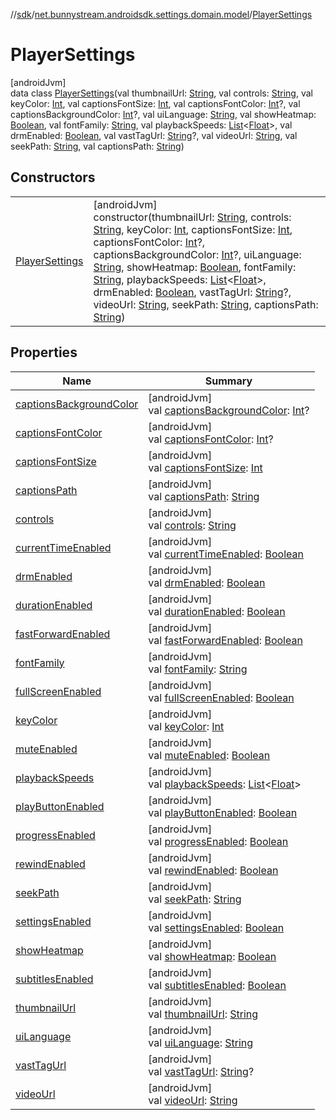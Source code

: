 //[sdk](../../../index.md)/[net.bunnystream.androidsdk.settings.domain.model](../index.md)/[PlayerSettings](index.md)

# PlayerSettings

[androidJvm]\
data class [PlayerSettings](index.md)(val thumbnailUrl: [String](https://kotlinlang.org/api/latest/jvm/stdlib/kotlin/-string/index.html), val controls: [String](https://kotlinlang.org/api/latest/jvm/stdlib/kotlin/-string/index.html), val keyColor: [Int](https://kotlinlang.org/api/latest/jvm/stdlib/kotlin/-int/index.html), val captionsFontSize: [Int](https://kotlinlang.org/api/latest/jvm/stdlib/kotlin/-int/index.html), val captionsFontColor: [Int](https://kotlinlang.org/api/latest/jvm/stdlib/kotlin/-int/index.html)?, val captionsBackgroundColor: [Int](https://kotlinlang.org/api/latest/jvm/stdlib/kotlin/-int/index.html)?, val uiLanguage: [String](https://kotlinlang.org/api/latest/jvm/stdlib/kotlin/-string/index.html), val showHeatmap: [Boolean](https://kotlinlang.org/api/latest/jvm/stdlib/kotlin/-boolean/index.html), val fontFamily: [String](https://kotlinlang.org/api/latest/jvm/stdlib/kotlin/-string/index.html), val playbackSpeeds: [List](https://kotlinlang.org/api/latest/jvm/stdlib/kotlin.collections/-list/index.html)&lt;[Float](https://kotlinlang.org/api/latest/jvm/stdlib/kotlin/-float/index.html)&gt;, val drmEnabled: [Boolean](https://kotlinlang.org/api/latest/jvm/stdlib/kotlin/-boolean/index.html), val vastTagUrl: [String](https://kotlinlang.org/api/latest/jvm/stdlib/kotlin/-string/index.html)?, val videoUrl: [String](https://kotlinlang.org/api/latest/jvm/stdlib/kotlin/-string/index.html), val seekPath: [String](https://kotlinlang.org/api/latest/jvm/stdlib/kotlin/-string/index.html), val captionsPath: [String](https://kotlinlang.org/api/latest/jvm/stdlib/kotlin/-string/index.html))

## Constructors

| | |
|---|---|
| [PlayerSettings](-player-settings.md) | [androidJvm]<br>constructor(thumbnailUrl: [String](https://kotlinlang.org/api/latest/jvm/stdlib/kotlin/-string/index.html), controls: [String](https://kotlinlang.org/api/latest/jvm/stdlib/kotlin/-string/index.html), keyColor: [Int](https://kotlinlang.org/api/latest/jvm/stdlib/kotlin/-int/index.html), captionsFontSize: [Int](https://kotlinlang.org/api/latest/jvm/stdlib/kotlin/-int/index.html), captionsFontColor: [Int](https://kotlinlang.org/api/latest/jvm/stdlib/kotlin/-int/index.html)?, captionsBackgroundColor: [Int](https://kotlinlang.org/api/latest/jvm/stdlib/kotlin/-int/index.html)?, uiLanguage: [String](https://kotlinlang.org/api/latest/jvm/stdlib/kotlin/-string/index.html), showHeatmap: [Boolean](https://kotlinlang.org/api/latest/jvm/stdlib/kotlin/-boolean/index.html), fontFamily: [String](https://kotlinlang.org/api/latest/jvm/stdlib/kotlin/-string/index.html), playbackSpeeds: [List](https://kotlinlang.org/api/latest/jvm/stdlib/kotlin.collections/-list/index.html)&lt;[Float](https://kotlinlang.org/api/latest/jvm/stdlib/kotlin/-float/index.html)&gt;, drmEnabled: [Boolean](https://kotlinlang.org/api/latest/jvm/stdlib/kotlin/-boolean/index.html), vastTagUrl: [String](https://kotlinlang.org/api/latest/jvm/stdlib/kotlin/-string/index.html)?, videoUrl: [String](https://kotlinlang.org/api/latest/jvm/stdlib/kotlin/-string/index.html), seekPath: [String](https://kotlinlang.org/api/latest/jvm/stdlib/kotlin/-string/index.html), captionsPath: [String](https://kotlinlang.org/api/latest/jvm/stdlib/kotlin/-string/index.html)) |

## Properties

| Name | Summary |
|---|---|
| [captionsBackgroundColor](captions-background-color.md) | [androidJvm]<br>val [captionsBackgroundColor](captions-background-color.md): [Int](https://kotlinlang.org/api/latest/jvm/stdlib/kotlin/-int/index.html)? |
| [captionsFontColor](captions-font-color.md) | [androidJvm]<br>val [captionsFontColor](captions-font-color.md): [Int](https://kotlinlang.org/api/latest/jvm/stdlib/kotlin/-int/index.html)? |
| [captionsFontSize](captions-font-size.md) | [androidJvm]<br>val [captionsFontSize](captions-font-size.md): [Int](https://kotlinlang.org/api/latest/jvm/stdlib/kotlin/-int/index.html) |
| [captionsPath](captions-path.md) | [androidJvm]<br>val [captionsPath](captions-path.md): [String](https://kotlinlang.org/api/latest/jvm/stdlib/kotlin/-string/index.html) |
| [controls](controls.md) | [androidJvm]<br>val [controls](controls.md): [String](https://kotlinlang.org/api/latest/jvm/stdlib/kotlin/-string/index.html) |
| [currentTimeEnabled](current-time-enabled.md) | [androidJvm]<br>val [currentTimeEnabled](current-time-enabled.md): [Boolean](https://kotlinlang.org/api/latest/jvm/stdlib/kotlin/-boolean/index.html) |
| [drmEnabled](drm-enabled.md) | [androidJvm]<br>val [drmEnabled](drm-enabled.md): [Boolean](https://kotlinlang.org/api/latest/jvm/stdlib/kotlin/-boolean/index.html) |
| [durationEnabled](duration-enabled.md) | [androidJvm]<br>val [durationEnabled](duration-enabled.md): [Boolean](https://kotlinlang.org/api/latest/jvm/stdlib/kotlin/-boolean/index.html) |
| [fastForwardEnabled](fast-forward-enabled.md) | [androidJvm]<br>val [fastForwardEnabled](fast-forward-enabled.md): [Boolean](https://kotlinlang.org/api/latest/jvm/stdlib/kotlin/-boolean/index.html) |
| [fontFamily](font-family.md) | [androidJvm]<br>val [fontFamily](font-family.md): [String](https://kotlinlang.org/api/latest/jvm/stdlib/kotlin/-string/index.html) |
| [fullScreenEnabled](full-screen-enabled.md) | [androidJvm]<br>val [fullScreenEnabled](full-screen-enabled.md): [Boolean](https://kotlinlang.org/api/latest/jvm/stdlib/kotlin/-boolean/index.html) |
| [keyColor](key-color.md) | [androidJvm]<br>val [keyColor](key-color.md): [Int](https://kotlinlang.org/api/latest/jvm/stdlib/kotlin/-int/index.html) |
| [muteEnabled](mute-enabled.md) | [androidJvm]<br>val [muteEnabled](mute-enabled.md): [Boolean](https://kotlinlang.org/api/latest/jvm/stdlib/kotlin/-boolean/index.html) |
| [playbackSpeeds](playback-speeds.md) | [androidJvm]<br>val [playbackSpeeds](playback-speeds.md): [List](https://kotlinlang.org/api/latest/jvm/stdlib/kotlin.collections/-list/index.html)&lt;[Float](https://kotlinlang.org/api/latest/jvm/stdlib/kotlin/-float/index.html)&gt; |
| [playButtonEnabled](play-button-enabled.md) | [androidJvm]<br>val [playButtonEnabled](play-button-enabled.md): [Boolean](https://kotlinlang.org/api/latest/jvm/stdlib/kotlin/-boolean/index.html) |
| [progressEnabled](progress-enabled.md) | [androidJvm]<br>val [progressEnabled](progress-enabled.md): [Boolean](https://kotlinlang.org/api/latest/jvm/stdlib/kotlin/-boolean/index.html) |
| [rewindEnabled](rewind-enabled.md) | [androidJvm]<br>val [rewindEnabled](rewind-enabled.md): [Boolean](https://kotlinlang.org/api/latest/jvm/stdlib/kotlin/-boolean/index.html) |
| [seekPath](seek-path.md) | [androidJvm]<br>val [seekPath](seek-path.md): [String](https://kotlinlang.org/api/latest/jvm/stdlib/kotlin/-string/index.html) |
| [settingsEnabled](settings-enabled.md) | [androidJvm]<br>val [settingsEnabled](settings-enabled.md): [Boolean](https://kotlinlang.org/api/latest/jvm/stdlib/kotlin/-boolean/index.html) |
| [showHeatmap](show-heatmap.md) | [androidJvm]<br>val [showHeatmap](show-heatmap.md): [Boolean](https://kotlinlang.org/api/latest/jvm/stdlib/kotlin/-boolean/index.html) |
| [subtitlesEnabled](subtitles-enabled.md) | [androidJvm]<br>val [subtitlesEnabled](subtitles-enabled.md): [Boolean](https://kotlinlang.org/api/latest/jvm/stdlib/kotlin/-boolean/index.html) |
| [thumbnailUrl](thumbnail-url.md) | [androidJvm]<br>val [thumbnailUrl](thumbnail-url.md): [String](https://kotlinlang.org/api/latest/jvm/stdlib/kotlin/-string/index.html) |
| [uiLanguage](ui-language.md) | [androidJvm]<br>val [uiLanguage](ui-language.md): [String](https://kotlinlang.org/api/latest/jvm/stdlib/kotlin/-string/index.html) |
| [vastTagUrl](vast-tag-url.md) | [androidJvm]<br>val [vastTagUrl](vast-tag-url.md): [String](https://kotlinlang.org/api/latest/jvm/stdlib/kotlin/-string/index.html)? |
| [videoUrl](video-url.md) | [androidJvm]<br>val [videoUrl](video-url.md): [String](https://kotlinlang.org/api/latest/jvm/stdlib/kotlin/-string/index.html) |
